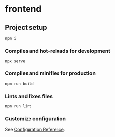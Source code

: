 # frontend

## Project setup
```
npm i
```

### Compiles and hot-reloads for development
```
npx serve
```

### Compiles and minifies for production
```
npm run build
```

### Lints and fixes files
```
npm run lint
```

### Customize configuration
See [Configuration Reference](https://cli.vuejs.org/config/).
